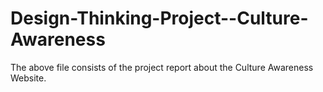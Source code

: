 # Design-Thinking-Project--Culture-Awareness
The above file consists of the project report about the Culture Awareness Website.
